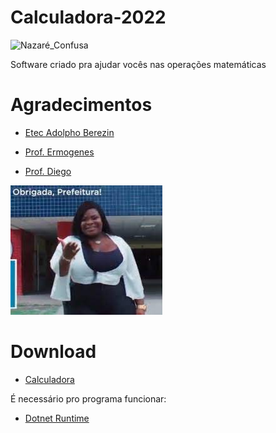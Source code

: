 # Calculadora-2022
 ![Nazaré_Confusa](https://cdn.dicionariopopular.com/imagens/melhores-memes-brasileiros-54s.jpg)
 
 Software criado pra ajudar vocês nas operações matemáticas


# Agradecimentos
- [Etec Adolpho Berezin](http://eteab.com.br/)

- [Prof. Ermogenes](https://github.com/ermogenes)
- [Prof. Diego](https://github.com/diegoneri)


 ![obrigado prefeitura](download.jpg)

# Download

- [Calculadora](dist/Projeto-Final-2022.zip)
 
 É necessário pro programa funcionar:
- [Dotnet Runtime](https://dotnet.microsoft.com/en-us/download)
